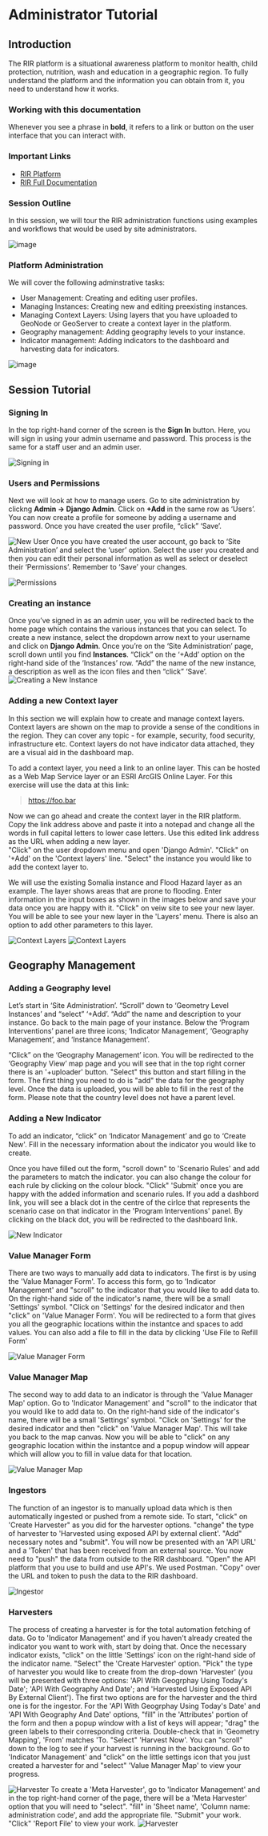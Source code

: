 # Administrator Tutorial

## Introduction

The RIR platform is a situational awareness platform to monitor health, child protection, nutrition, wash and education in a geographic region. To fully understand the platform and the information you can obtain from it, you need to understand how it works.


### Working with this documentation

Whenever you see a phrase in **bold**, it refers to a link or button on the user interface that you can interact with.

### Important Links

* [RIR Platform](https://staging.rir.kartoza.com/ "RIR Platform")
* [RIR Full Documentation](https://kartoza.github.io/rir-dashboard/pages/introduction.html "RIR Full Documentation")  

### Session Outline

In this session, we will tour the RIR administration functions using examples and workflows that would be used by site administrators. 

![image](https://user-images.githubusercontent.com/77841514/163354387-91e9ca4a-503b-4b23-b970-39b18d97cf79.png)

### Platform Administration

We will cover the following adminstrative tasks:

* User Management: Creating and editing user profiles. 
* Managing Instances: Creating new and editing preexisting instances. 
* Managing Context Layers: Using layers that you have uploaded to GeoNode or GeoServer to create a context layer in the platform. 
* Geography management: Adding geography levels to your instance.
* Indicator management: Adding indicators to the dashboard and harvesting data for indicators.


![image](https://user-images.githubusercontent.com/77841514/163354685-26adab94-984a-4545-a69e-82a42f213480.png)
 
## Session Tutorial

### **Signing In**

In the top right-hand corner of the screen is the **Sign In** button. Here, you will sign in using your admin username and password. This process is the same for a staff user and an admin user.

![Signing in](../../img/login.gif "Signing in")

### **Users and Permissions**

Next we will look at how to manage users. Go to site administration by clickng **Admin -> Django Admin**. Click on **+Add** in the same row as ‘Users’. You can now create a profile for someone by adding a username and password. Once you have created the user profile, “click” ‘Save’.

![New User](../../img/new-user.gif "New User")
Once you have created the user account, go back to ‘Site Administration’ and select the ‘user’ option. Select the user you created and then you can edit their personal information as well as select or deselect their ‘Permissions’. Remember to ‘Save’ your changes.

![Permissions](../../img/permissions.gif "Permissions")

### **Creating an instance**

Once you’ve signed in as an admin user, you will be redirected back to the home page which contains the various instances that you can select. To create a new instance, select the dropdown arrow next to your username and click on **Django Admin**. Once you’re on the ‘Site Administration’ page, scroll down until you find **Instances**. 
“Click” on the ‘+Add’ option on the right-hand side of the ‘Instances’ row. “Add” the name of the new instance, a description as well as the icon files 
and then “click” ‘Save’.
![Creating a New Instance](../../img/new-instance.gif "Creating a New Instance")
###   **Adding a new Context layer**

In this section we will explain how to create and manage context layers. Context layers are shown on the map to provide a sense of the conditions in the region. They can cover any topic - for example, security, food security, infrastructure etc. Context layers do not have indicator data attached, they are a visual aid in the dashboard map.

To add a context layer, you need a link to an online layer. This can be hosted as a Web Map Service layer or an ESRI ArcGIS Online Layer. For this exercise will use the data at this link:

> https://foo.bar

Now we can go ahead and create the context layer in the RIR platform. 
Copy the link address above and paste it into a notepad and change all the words in full capital letters to lower case letters. Use this edited link address as the URL when adding a new layer.  
"Click" on the user dropdown menu and open 'Django Admin'. "Click" on '+Add' on the 'Context layers' line. "Select" the instance you would like to add the context layer to.


We will use the existing Somalia instance and Flood Hazard layer as an example. The layer shows areas that are prone to flooding. Enter information in the input boxes as shown in the images below and save your data once you are happy with it. "Click" on veiw site to see your new layer. You will be able to see your new layer in the 'Layers' menu. There is also an option to add other parameters to this layer.

![Context Layers](../../img/context-layer.png "Context Layers")
![Context Layers](../../img/context-layer.gif "Context Layers")

## Geography Management

### **Adding a Geography level**

Let’s start in  ‘Site Administration’. “Scroll” down to ‘Geometry Level Instances’ and “select” ‘+Add’. “Add” the name and description to your instance. Go back to the main page of your instance. Below the ‘Program Interventions’ panel are three icons; ‘Indicator Management’, ‘Geography Management’, and ‘Instance Management’.

“Click” on the ‘Geography Management’ icon. You will be redirected to the ‘Geography View’ map page and you will see that in the top right corner there is an '+uploader' button. "Select" this button and start filling in the form. The first thing you need to do is "add" the data for the geography level. Once the data is uploaded, you will be able to fill in the rest of the form.  Please note that the country level does not have a parent level.

### **Adding a New Indicator**

To add an indicator, “click” on ‘Indicator Management’ and go to ‘Create New'. Fill in the necessary information about the indicator you would like to create.

Once you have filled out the form, "scroll down" to 'Scenario Rules' and add the parameters to match the indicator. you can also change the colour for each rule by clicking on the colour block. "Click" 'Submit' once you are happy with the added information and scenario rules. If you add a dashbord link, you will see a black dot in the centre of the cirlce that represents the scenario case on that indicator in the 'Program Interventions' panel. By clicking on the black dot, you will be redirected to the dashboard link.

![New Indicator](../../img/new-indicator.gif "New Indicator")

### **Value Manager Form**

There are two ways to manually add data to indicators. The first is by using the 'Value Manager Form'. To access this form, go to 'Indicator Management' and "scroll" to the indicator that you would like to add data to. On the right-hand side of the indicator's name, there will be a small 'Settings' symbol.
"Click on 'Settings' for the desired indicator and then "click" on 'Value Manager Form'. You will be redirected to a form that gives you all the geographic locations within the instantce and spaces to add values. You can also add a file to fill in the data by clicking 'Use File to Refill Form'

![Value Manager Form](../../img/data-form.gif "Value Manager Form")

### **Value Manager Map**

The second way to add data to an indicator is through the 'Value Manager Map' option. Go to 'Indicator Management' and "scroll" to the indicator that you would like to add data to. On the right-hand side of the indicator's name, there will be a small 'Settings' symbol. "Click on 'Settings' for the desired indicator and then "click" on 'Value Manager  Map'. This will take you back to the map canvas. Now you will be able to "click" on any geographic location within the instantce and a popup window will appear which will allow you to fill in value data for that location.

![Value Manager Map](../../img/value-manager-map.gif "Value Manager Map")

### **Ingestors**

The function of an ingestor is to manually upload data which is then automatically ingested or pushed from a remote side. To start, "click" on 'Create Harvester" as you did for the harvester options. "change" the type of harvester to 'Harvested using exposed API by external client'. "Add" necessary notes and "submit".
You will now be presented with an 'API URL' and a 'Token' that has been received from an external source. You now need to "push" the data from outside to the RIR dashboard. "Open" the API platform that you use to build and use API's. We used Postman. "Copy" over the URL and token to push the data to the RIR dashboard.

![Ingestor](../../img/ingestor.gif "Ingestor")

### **Harvesters**

The process of creating a harvester is for the total automation fetching of data. Go to 'Indicator Management' and if you haven't already created the indicator you want to work with, start by doing that. Once the necessary indicator exists, 
"click" on the little 'Settings' icon on the right-hand side of the indicator name. "Select" the 'Create Harvester' option. "Pick" the type of harvester you would
like to create from the drop-down 'Harvester' (you will be presented with three options: 'API With Geogrphay Using Today's Date'; 'API With Geography And Date'; and 
'Harvested Using Exposed API By External Client'). The first two options are for the harvester and the third one is for the ingestor. For the 'API With Geogrphay Using Today's Date' and 'API With Geography And Date' options,  "fill" in the 'Attributes' portion of the form and then a popup window with a list of 
keys will appear; "drag" the green labels to their corresponding criteria. Double-check that in 'Geometry Mapping', 'From' matches 'To. "Select" 'Harvest Now'. You can 
"scroll" down to the log to see if your harvest is running in the background. Go to 'Indicator Management' and "click" on the little settings icon that you just 
created a harvester for and "select" 'Value Manager Map' to view your progress.

![Harvester](../../img/harvester.gif "Harvester")
To create a 'Meta Harvester', go to 'Indicator Management' and in the top right-hand corner of the page, there will be a 'Meta Harvester' option that you will 
need to "select". "fill" in 'Sheet name', 'Column name: administration code', and add the appropriate file. "Submit" your work. "Click" 'Report File' to view your work.
![Harvester](../../img/meta-harvester.gif "Harvester")



